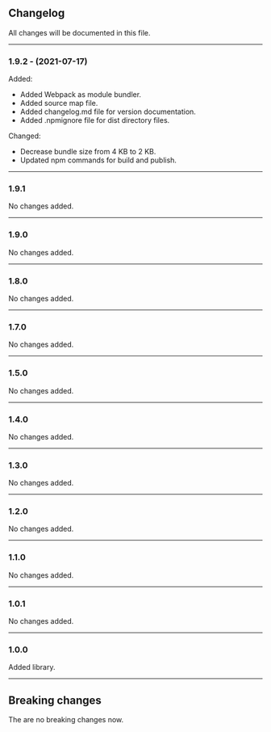## Changelog

All changes will be documented in this file.

---

### 1.9.2 - (2021-07-17)
Added:
- Added Webpack as module bundler.
- Added source map file.
- Added changelog.md file for version documentation.
- Added .npmignore file for dist directory files.

Changed:
- Decrease bundle size from 4 KB to 2 KB.
- Updated npm commands for build and publish.

---

### 1.9.1
No changes added.

---

### 1.9.0
No changes added.

---

### 1.8.0
No changes added.

---

### 1.7.0
No changes added.

---

### 1.5.0
No changes added.

---

### 1.4.0
No changes added.

---

### 1.3.0
No changes added.

---

### 1.2.0
No changes added.

---

### 1.1.0
No changes added.

---

### 1.0.1
No changes added.

---

### 1.0.0
Added library.

---

## Breaking changes

The are no breaking changes now.
